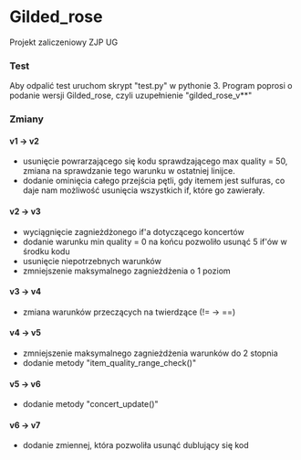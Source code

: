 # Gilded_rose
Projekt zaliczeniowy ZJP UG

### Test
Aby odpalić test uruchom skrypt "test.py" w pythonie 3.
Program poprosi o podanie wersji Gilded_rose, czyli uzupełnienie
"gilded_rose_v**"

### Zmiany
#### v1 -> v2
* usunięcie powrarzającego się kodu sprawdzającego max quality = 50, zmiana na sprawdzanie tego warunku w ostatniej linijce.
* dodanie ominięcia całego przejścia pętli, gdy itemem jest sulfuras, co daje nam możliwość usunięcia wszystkich if, które go zawierały.
#### v2 -> v3
* wyciągnięcie zagnieżdżonego if'a dotyczącego koncertów
* dodanie warunku min quality = 0 na końcu pozwoliło usunąć 5 if'ów w środku kodu
* usunięcie niepotrzebnych warunków
* zmniejszenie maksymalnego zagnieżdżenia o 1 poziom
#### v3 -> v4
* zmiana warunków przeczących na twierdzące (!= -> ==)
#### v4 -> v5
* zmniejszenie maksymalnego zagnieżdżenia warunków do 2 stopnia
* dodanie metody "item_quality_range_check()"
#### v5 -> v6
* dodanie metody "concert_update()"
#### v6 -> v7
* dodanie zmiennej, która pozwoliła usunąć dublujący się kod
